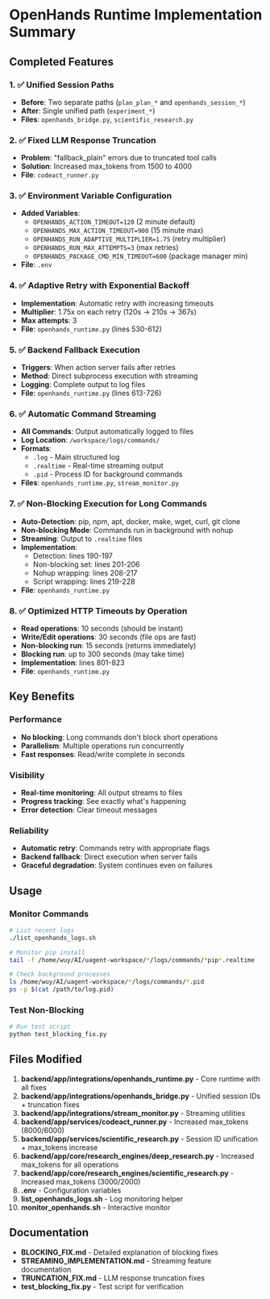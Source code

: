 # OpenHands Runtime Implementation Summary

## Completed Features

### 1. ✅ Unified Session Paths
- **Before**: Two separate paths (`plan_plan_*` and `openhands_session_*`)
- **After**: Single unified path (`experiment_*`)
- **Files**: `openhands_bridge.py`, `scientific_research.py`

### 2. ✅ Fixed LLM Response Truncation
- **Problem**: "fallback_plain" errors due to truncated tool calls
- **Solution**: Increased max_tokens from 1500 to 4000
- **File**: `codeact_runner.py`

### 3. ✅ Environment Variable Configuration
- **Added Variables**:
  - `OPENHANDS_ACTION_TIMEOUT=120` (2 minute default)
  - `OPENHANDS_MAX_ACTION_TIMEOUT=900` (15 minute max)
  - `OPENHANDS_RUN_ADAPTIVE_MULTIPLIER=1.75` (retry multiplier)
  - `OPENHANDS_RUN_MAX_ATTEMPTS=3` (max retries)
  - `OPENHANDS_PACKAGE_CMD_MIN_TIMEOUT=600` (package manager min)
- **File**: `.env`

### 4. ✅ Adaptive Retry with Exponential Backoff
- **Implementation**: Automatic retry with increasing timeouts
- **Multiplier**: 1.75x on each retry (120s → 210s → 367s)
- **Max attempts**: 3
- **File**: `openhands_runtime.py` (lines 530-612)

### 5. ✅ Backend Fallback Execution
- **Triggers**: When action server fails after retries
- **Method**: Direct subprocess execution with streaming
- **Logging**: Complete output to log files
- **File**: `openhands_runtime.py` (lines 613-726)

### 6. ✅ Automatic Command Streaming
- **All Commands**: Output automatically logged to files
- **Log Location**: `/workspace/logs/commands/`
- **Formats**:
  - `.log` - Main structured log
  - `.realtime` - Real-time streaming output
  - `.pid` - Process ID for background commands
- **Files**: `openhands_runtime.py`, `stream_monitor.py`

### 7. ✅ Non-Blocking Execution for Long Commands
- **Auto-Detection**: pip, npm, apt, docker, make, wget, curl, git clone
- **Non-blocking Mode**: Commands run in background with nohup
- **Streaming**: Output to `.realtime` files
- **Implementation**:
  - Detection: lines 190-197
  - Non-blocking set: lines 201-206
  - Nohup wrapping: lines 208-217
  - Script wrapping: lines 219-228
- **File**: `openhands_runtime.py`

### 8. ✅ Optimized HTTP Timeouts by Operation
- **Read operations**: 10 seconds (should be instant)
- **Write/Edit operations**: 30 seconds (file ops are fast)
- **Non-blocking run**: 15 seconds (returns immediately)
- **Blocking run**: up to 300 seconds (may take time)
- **Implementation**: lines 801-823
- **File**: `openhands_runtime.py`

## Key Benefits

### Performance
- **No blocking**: Long commands don't block short operations
- **Parallelism**: Multiple operations run concurrently
- **Fast responses**: Read/write complete in seconds

### Visibility
- **Real-time monitoring**: All output streams to files
- **Progress tracking**: See exactly what's happening
- **Error detection**: Clear timeout messages

### Reliability
- **Automatic retry**: Commands retry with appropriate flags
- **Backend fallback**: Direct execution when server fails
- **Graceful degradation**: System continues even on failures

## Usage

### Monitor Commands
```bash
# List recent logs
./list_openhands_logs.sh

# Monitor pip install
tail -f /home/wuy/AI/uagent-workspace/*/logs/commands/*pip*.realtime

# Check background processes
ls /home/wuy/AI/uagent-workspace/*/logs/commands/*.pid
ps -p $(cat /path/to/log.pid)
```

### Test Non-Blocking
```python
# Run test script
python test_blocking_fix.py
```

## Files Modified

1. **backend/app/integrations/openhands_runtime.py** - Core runtime with all fixes
2. **backend/app/integrations/openhands_bridge.py** - Unified session IDs + truncation fixes
3. **backend/app/integrations/stream_monitor.py** - Streaming utilities
4. **backend/app/services/codeact_runner.py** - Increased max_tokens (8000/6000)
5. **backend/app/services/scientific_research.py** - Session ID unification + max_tokens increase
6. **backend/app/core/research_engines/deep_research.py** - Increased max_tokens for all operations
7. **backend/app/core/research_engines/scientific_research.py** - Increased max_tokens (3000/2000)
8. **.env** - Configuration variables
9. **list_openhands_logs.sh** - Log monitoring helper
10. **monitor_openhands.sh** - Interactive monitor

## Documentation

- **BLOCKING_FIX.md** - Detailed explanation of blocking fixes
- **STREAMING_IMPLEMENTATION.md** - Streaming feature documentation
- **TRUNCATION_FIX.md** - LLM response truncation fixes
- **test_blocking_fix.py** - Test script for verification